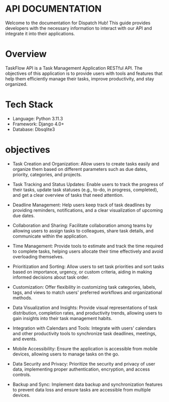 # API DOCUMENTATION

Welcome to the documentation for Dispatch Hub! This guide provides developers with the necessary information to interact with our API and integrate it into their applications.

# Overview  
TaskFlow API is a Task Management Application RESTful API. The objectives of this application is to provide users with tools and features that help them efficiently manage their tasks, improve productivity, and stay organized.

# Tech Stack
- Language: Python 3.11.3
- Framework: Django 4.0+
- Database: Dbsqlite3

# objectives

- Task Creation and Organization:
Allow users to create tasks easily and organize them based on different parameters such as due dates, priority, categories, and projects.

- Task Tracking and Status Updates:
Enable users to track the progress of their tasks, update task statuses (e.g., to-do, in progress, completed), and get a clear overview of tasks that need attention.

- Deadline Management:
Help users keep track of task deadlines by providing reminders, notifications, and a clear visualization of upcoming due dates.

- Collaboration and Sharing:
Facilitate collaboration among teams by allowing users to assign tasks to colleagues, share task details, and communicate within the application.

- Time Management:
Provide tools to estimate and track the time required to complete tasks, helping users allocate their time effectively and avoid overloading themselves.

- Prioritization and Sorting:
Allow users to set task priorities and sort tasks based on importance, urgency, or custom criteria, aiding in making informed decisions about task order.

- Customization:
Offer flexibility in customizing task categories, labels, tags, and views to match users' preferred workflows and organizational methods.

- Data Visualization and Insights:
Provide visual representations of task distribution, completion rates, and productivity trends, allowing users to gain insights into their task management habits.

- Integration with Calendars and Tools:
Integrate with users' calendars and other productivity tools to synchronize task deadlines, meetings, and events.

- Mobile Accessibility:
Ensure the application is accessible from mobile devices, allowing users to manage tasks on the go.

- Data Security and Privacy:
Prioritize the security and privacy of user data, implementing proper authentication, encryption, and access controls.

- Backup and Sync:
Implement data backup and synchronization features to prevent data loss and ensure tasks are accessible from multiple devices.

